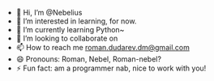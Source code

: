 - 👋 Hi, I’m @Nebelius
- 👀 I’m interested in learning, for now.
- 🌱 I’m currently learning Python~
- 💞️ I’m looking to collaborate on 
- 📫 How to reach me roman.dudarev.dm@gmail.com
- 😄 Pronouns: Roman, Nebel, Roman-nebel?
- ⚡ Fun fact: am a programmer nab, nice to work with you!

<!---
Nebelius/Nebelius is a ✨ special ✨ repository because its `README.md` (this file) appears on your GitHub profile.
You can click the Preview link to take a look at your changes.
--->
